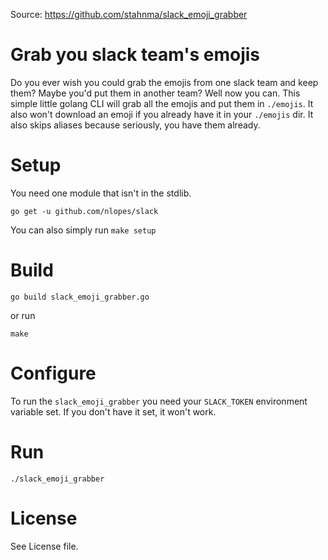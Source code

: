 Source: https://github.com/stahnma/slack_emoji_grabber
# Grab you slack team's emojis

Do you ever wish you could grab the emojis from one slack team and keep them? Maybe you'd put them in another team? Well now you can. This simple little golang CLI will grab all the emojis and put them in `./emojis`. It also won't download an emoji if you already have it in your `./emojis` dir. It also skips aliases because seriously, you have them already.

# Setup

You need one module that isn't in the stdlib.

`go get -u github.com/nlopes/slack`


You can also simply run `make setup`

# Build

`go build slack_emoji_grabber.go`


or run

`make`

# Configure
To run the `slack_emoji_grabber` you need your `SLACK_TOKEN` environment variable set. If you don't have it set, it won't work.

# Run
`./slack_emoji_grabber`


# License
See License file.
